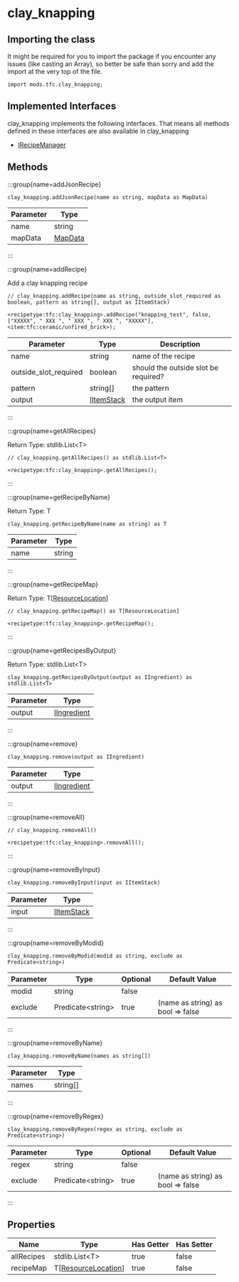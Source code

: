 # clay_knapping

## Importing the class

It might be required for you to import the package if you encounter any issues (like casting an Array), so better be safe than sorry and add the import at the very top of the file.
```zenscript
import mods.tfc.clay_knapping;
```


## Implemented Interfaces
clay_knapping implements the following interfaces. That means all methods defined in these interfaces are also available in clay_knapping

- [IRecipeManager](/vanilla/api/recipe/manager/IRecipeManager)

## Methods

:::group{name=addJsonRecipe}

```zenscript
clay_knapping.addJsonRecipe(name as string, mapData as MapData)
```

| Parameter |                 Type                 |
|-----------|--------------------------------------|
| name      | string                               |
| mapData   | [MapData](/vanilla/api/data/MapData) |


:::

:::group{name=addRecipe}

Add a clay knapping recipe

```zenscript
// clay_knapping.addRecipe(name as string, outside_slot_required as boolean, pattern as string[], output as IItemStack)

<recipetype:tfc:clay_knapping>.addRecipe("knapping_test", false, ["XXXXX", " XXX ", " XXX ", " XXX ", "XXXXX"], <item:tfc:ceramic/unfired_brick>);
```

|       Parameter       |                    Type                    |             Description              |
|-----------------------|--------------------------------------------|--------------------------------------|
| name                  | string                                     | name of the recipe                   |
| outside_slot_required | boolean                                    | should the outside slot be required? |
| pattern               | string[]                                   | the pattern                          |
| output                | [IItemStack](/vanilla/api/item/IItemStack) | the output item                      |


:::

:::group{name=getAllRecipes}

Return Type: stdlib.List&lt;T&gt;

```zenscript
// clay_knapping.getAllRecipes() as stdlib.List<T>

<recipetype:tfc:clay_knapping>.getAllRecipes();
```

:::

:::group{name=getRecipeByName}

Return Type: T

```zenscript
clay_knapping.getRecipeByName(name as string) as T
```

| Parameter |  Type  |
|-----------|--------|
| name      | string |


:::

:::group{name=getRecipeMap}

Return Type: T[[ResourceLocation](/vanilla/api/resource/ResourceLocation)]

```zenscript
// clay_knapping.getRecipeMap() as T[ResourceLocation]

<recipetype:tfc:clay_knapping>.getRecipeMap();
```

:::

:::group{name=getRecipesByOutput}

Return Type: stdlib.List&lt;T&gt;

```zenscript
clay_knapping.getRecipesByOutput(output as IIngredient) as stdlib.List<T>
```

| Parameter |                        Type                        |
|-----------|----------------------------------------------------|
| output    | [IIngredient](/vanilla/api/ingredient/IIngredient) |


:::

:::group{name=remove}

```zenscript
clay_knapping.remove(output as IIngredient)
```

| Parameter |                        Type                        |
|-----------|----------------------------------------------------|
| output    | [IIngredient](/vanilla/api/ingredient/IIngredient) |


:::

:::group{name=removeAll}

```zenscript
// clay_knapping.removeAll()

<recipetype:tfc:clay_knapping>.removeAll();
```

:::

:::group{name=removeByInput}

```zenscript
clay_knapping.removeByInput(input as IItemStack)
```

| Parameter |                    Type                    |
|-----------|--------------------------------------------|
| input     | [IItemStack](/vanilla/api/item/IItemStack) |


:::

:::group{name=removeByModid}

```zenscript
clay_knapping.removeByModid(modid as string, exclude as Predicate<string>)
```

| Parameter |          Type           | Optional |           Default Value           |
|-----------|-------------------------|----------|-----------------------------------|
| modid     | string                  | false    |                                   |
| exclude   | Predicate&lt;string&gt; | true     | (name as string) as bool => false |


:::

:::group{name=removeByName}

```zenscript
clay_knapping.removeByName(names as string[])
```

| Parameter |   Type   |
|-----------|----------|
| names     | string[] |


:::

:::group{name=removeByRegex}

```zenscript
clay_knapping.removeByRegex(regex as string, exclude as Predicate<string>)
```

| Parameter |          Type           | Optional |           Default Value           |
|-----------|-------------------------|----------|-----------------------------------|
| regex     | string                  | false    |                                   |
| exclude   | Predicate&lt;string&gt; | true     | (name as string) as bool => false |


:::


## Properties

|    Name    |                             Type                              | Has Getter | Has Setter |
|------------|---------------------------------------------------------------|------------|------------|
| allRecipes | stdlib.List&lt;T&gt;                                          | true       | false      |
| recipeMap  | T[[ResourceLocation](/vanilla/api/resource/ResourceLocation)] | true       | false      |

